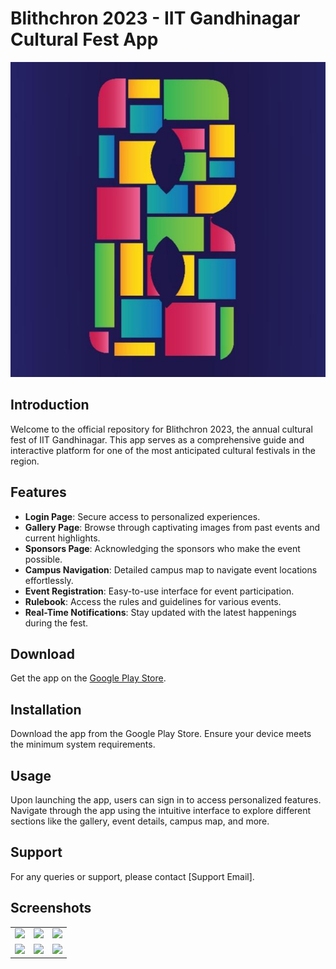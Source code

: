 # Blithchron 2023 - IIT Gandhinagar Cultural Fest App
![Blithchron Logo](bottom_navigation_bar/images/logo.jpg)

## Introduction
Welcome to the official repository for Blithchron 2023, the annual cultural fest of IIT Gandhinagar. This app serves as a comprehensive guide and interactive platform for one of the most anticipated cultural festivals in the region.

## Features
- **Login Page**: Secure access to personalized experiences.
- **Gallery Page**: Browse through captivating images from past events and current highlights.
- **Sponsors Page**: Acknowledging the sponsors who make the event possible.
- **Campus Navigation**: Detailed campus map to navigate event locations effortlessly.
- **Event Registration**: Easy-to-use interface for event participation.
- **Rulebook**: Access the rules and guidelines for various events.
- **Real-Time Notifications**: Stay updated with the latest happenings during the fest.

## Download
Get the app on the [Google Play Store](https://play.google.com/store/apps/details?id=com.iitgnapp.blithchron).

## Installation
Download the app from the Google Play Store. Ensure your device meets the minimum system requirements.

## Usage
Upon launching the app, users can sign in to access personalized features. Navigate through the app using the intuitive interface to explore different sections like the gallery, event details, campus map, and more.

## Support
For any queries or support, please contact [Support Email].

## Screenshots
<table>
  <tr>
    <td><img src="path/to/screenshot1.jpg" width="100%"/></td>
    <td><img src="path/to/screenshot2.jpg" width="100%"/></td>
    <td><img src="path/to/screenshot3.jpg" width="100%"/></td>
  </tr>
  <tr>
    <td><img src="path/to/screenshot4.jpg" width="100%"/></td>
    <td><img src="path/to/screenshot5.jpg" width="100%"/></td>
    <td><img src="path/to/screenshot6.jpg" width="100%"/></td>
  </tr>
</table>
